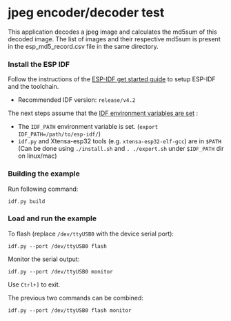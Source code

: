 # jpeg encoder/decoder test

This application decodes a jpeg image and calculates the md5sum of this decoded image.
The list of images and their respective md5sum is present in the esp_md5_record.csv file in the same directory.

### Install the ESP IDF

Follow the instructions of the [ESP-IDF get started guide](https://docs.espressif.com/projects/esp-idf/en/latest/get-started/index.html) to setup ESP-IDF and the toolchain.

  - Recommended IDF version: `release/v4.2`

The next steps assume that the [IDF environment variables are set](https://docs.espressif.com/projects/esp-idf/en/latest/get-started/index.html#step-4-set-up-the-environment-variables) :

 * The `IDF_PATH` environment variable is set. (`export IDF_PATH=/path/to/esp-idf/`)
 * `idf.py` and Xtensa-esp32 tools (e.g. `xtensa-esp32-elf-gcc`) are in `$PATH` (Can be done using `./install.sh` and `. ./export.sh` under `$IDF_PATH` dir on linux/mac)

### Building the example

Run following command:
```
idf.py build
```

### Load and run the example

To flash (replace `/dev/ttyUSB0` with the device serial port):
```
idf.py --port /dev/ttyUSB0 flash
```

Monitor the serial output:
```
idf.py --port /dev/ttyUSB0 monitor
```

Use `Ctrl+]` to exit.

The previous two commands can be combined:
```
idf.py --port /dev/ttyUSB0 flash monitor
```
